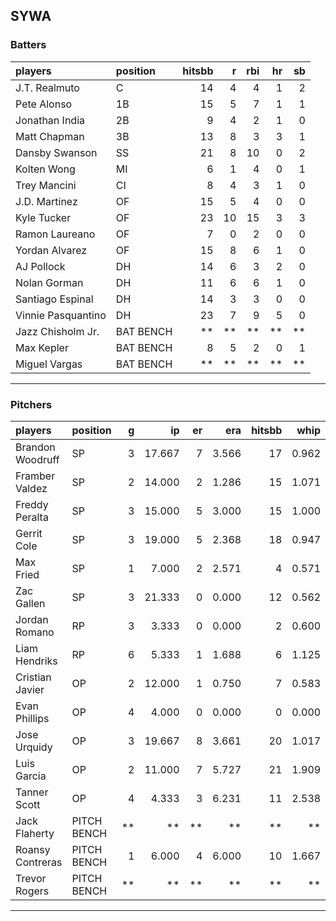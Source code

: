 ## SYWA

### Batters

 
|players            |position  | hitsbb|  r| rbi| hr| sb| 
|:------------------|:---------|------:|--:|---:|--:|--:| 
|J.T. Realmuto      |C         |     14|  4|   4|  1|  2| 
|Pete Alonso        |1B        |     15|  5|   7|  1|  1| 
|Jonathan India     |2B        |      9|  4|   2|  1|  0| 
|Matt Chapman       |3B        |     13|  8|   3|  3|  1| 
|Dansby Swanson     |SS        |     21|  8|  10|  0|  2| 
|Kolten Wong        |MI        |      6|  1|   4|  0|  1| 
|Trey Mancini       |CI        |      8|  4|   3|  1|  0| 
|J.D. Martinez      |OF        |     15|  5|   4|  0|  0| 
|Kyle Tucker        |OF        |     23| 10|  15|  3|  3| 
|Ramon Laureano     |OF        |      7|  0|   2|  0|  0| 
|Yordan Alvarez     |OF        |     15|  8|   6|  1|  0| 
|AJ Pollock         |DH        |     14|  6|   3|  2|  0| 
|Nolan Gorman       |DH        |     11|  6|   6|  1|  0| 
|Santiago Espinal   |DH        |     14|  3|   3|  0|  0| 
|Vinnie Pasquantino |DH        |     23|  7|   9|  5|  0| 
|Jazz Chisholm Jr.  |BAT BENCH |     **| **|  **| **| **| 
|Max Kepler         |BAT BENCH |      8|  5|   2|  0|  1| 
|Miguel Vargas      |BAT BENCH |     **| **|  **| **| **| 


* * *

### Pitchers

 
|players          |position    |  g|     ip| er|   era| hitsbb|  whip| so|  w| sv| 
|:----------------|:-----------|--:|------:|--:|-----:|------:|-----:|--:|--:|--:| 
|Brandon Woodruff |SP          |  3| 17.667|  7| 3.566|     17| 0.962| 18|  0|  0| 
|Framber Valdez   |SP          |  2| 14.000|  2| 1.286|     15| 1.071| 14|  2|  0| 
|Freddy Peralta   |SP          |  3| 15.000|  5| 3.000|     15| 1.000| 12|  1|  0| 
|Gerrit Cole      |SP          |  3| 19.000|  5| 2.368|     18| 0.947| 19|  0|  0| 
|Max Fried        |SP          |  1|  7.000|  2| 2.571|      4| 0.571|  6|  1|  0| 
|Zac Gallen       |SP          |  3| 21.333|  0| 0.000|     12| 0.562| 26|  3|  0| 
|Jordan Romano    |RP          |  3|  3.333|  0| 0.000|      2| 0.600|  4|  0|  1| 
|Liam Hendriks    |RP          |  6|  5.333|  1| 1.688|      6| 1.125|  6|  0|  6| 
|Cristian Javier  |OP          |  2| 12.000|  1| 0.750|      7| 0.583| 14|  1|  0| 
|Evan Phillips    |OP          |  4|  4.000|  0| 0.000|      0| 0.000|  4|  0|  1| 
|Jose Urquidy     |OP          |  3| 19.667|  8| 3.661|     20| 1.017| 14|  2|  0| 
|Luis Garcia      |OP          |  2| 11.000|  7| 5.727|     21| 1.909| 10|  2|  0| 
|Tanner Scott     |OP          |  4|  4.333|  3| 6.231|     11| 2.538|  5|  0|  2| 
|Jack Flaherty    |PITCH BENCH | **|     **| **|    **|     **|    **| **| **| **| 
|Roansy Contreras |PITCH BENCH |  1|  6.000|  4| 6.000|     10| 1.667|  3|  0|  0| 
|Trevor Rogers    |PITCH BENCH | **|     **| **|    **|     **|    **| **| **| **| 


* * *


